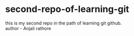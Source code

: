 # second-repo-of-learning-git
this is my second repo in the path of learning git github.
<br>
author - Anjali rathore
